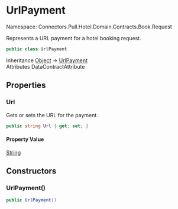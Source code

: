 # UrlPayment

Namespace: Connectors.Pull.Hotel.Domain.Contracts.Book.Request

Represents a URL payment for a hotel booking request.

```csharp
public class UrlPayment
```

Inheritance [Object](https://docs.microsoft.com/en-us/dotnet/api/system.object) → [UrlPayment](./connectors.pull.hotel.domain.contracts.book.request.urlpayment)<br />
Attributes DataContractAttribute

## Properties

### **Url**

Gets or sets the URL for the payment.

```csharp
public string Url { get; set; }
```

#### Property Value

[String](https://docs.microsoft.com/en-us/dotnet/api/system.string)<br />

## Constructors

### **UrlPayment()**

```csharp
public UrlPayment()
```
